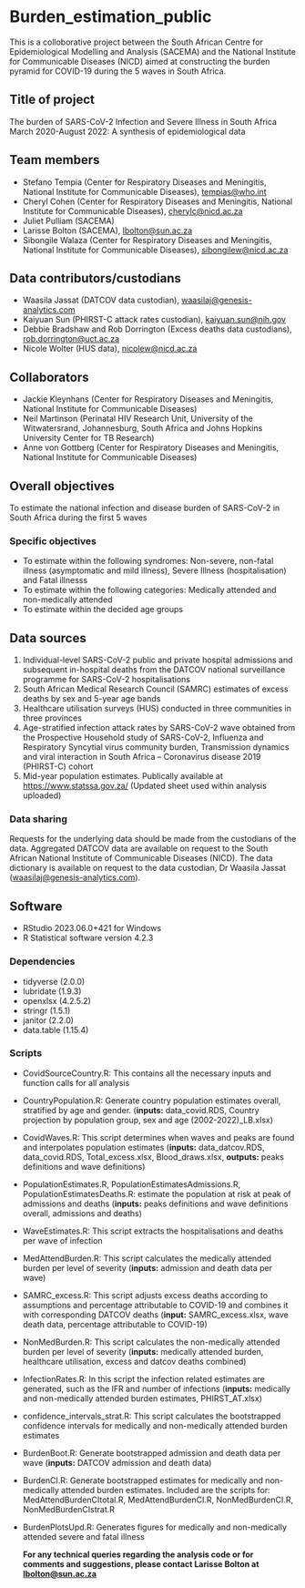 # Burden_estimation_public  
  
This is a colloborative project between the South African Centre for Epidemiological Modelling and Analysis (SACEMA) and the National Institute for Communicable Diseases (NICD) aimed at constructing the burden pyramid for COVID-19 during the 5 waves in South Africa.  
 
## Title of project  
The burden of SARS-CoV-2 Infection and Severe Illness in South Africa March 2020-August 2022: A synthesis of epidemiological data  
  
## Team members  
 - Stefano Tempia (Center for Respiratory Diseases and Meningitis, National Institute for Communicable Diseases), tempias@who.int
 - Cheryl Cohen (Center for Respiratory Diseases and Meningitis, National Institute for Communicable Diseases), cherylc@nicd.ac.za
 - Juliet Pulliam (SACEMA)  
 - Larisse Bolton (SACEMA), lbolton@sun.ac.za  
 - Sibongile Walaza (Center for Respiratory Diseases and Meningitis, National Institute for Communicable Diseases), sibongilew@nicd.ac.za

## Data contributors/custodians 
 - Waasila Jassat (DATCOV data custodian), waasilaj@genesis-analytics.com
 - Kaiyuan Sun (PHIRST-C attack rates custodian), kaiyuan.sun@nih.gov
 - Debbie Bradshaw and Rob Dorrington (Excess deaths data custodians), rob.dorrington@uct.ac.za
 - Nicole Wolter (HUS data), nicolew@nicd.ac.za

## Collaborators  
 - Jackie Kleynhans (Center for Respiratory Diseases and Meningitis, National Institute for Communicable Diseases)
 - Neil Martinson (Perinatal HIV Research Unit, University of the Witwatersrand, Johannesburg, South Africa and Johns Hopkins University Center for TB Research)
 - Anne von Gottberg (Center for Respiratory Diseases and Meningitis, National Institute for Communicable Diseases) 
   
## Overall objectives  
To estimate the national infection and disease burden of SARS-CoV-2 in South Africa during the first 5 waves 
### Specific objectives  
- To estimate within the following syndromes: Non-severe, non-fatal illness (asymptomatic and mild illness), Severe Illness (hospitalisation) and Fatal illnesss  
- To estimate within the following categories: Medically attended and non-medically attended  
- To estimate within the decided age groups  

## Data sources  
1. Individual-level SARS-CoV-2 public and private hospital admissions and subsequent in-hospital deaths from the DATCOV national surveillance programme for SARS-CoV-2 hospitalisations    
2. South African Medical Research Council (SAMRC) estimates of excess deaths by sex and 5-year age bands   
3. Healthcare utilisation surveys (HUS) conducted in three communities in three provinces  
4. Age-stratified infection attack rates by SARS-CoV-2 wave obtained from the Prospective Household study of SARS-CoV-2, Influenza and Respiratory Syncytial virus community burden, Transmission dynamics and viral interaction in South Africa – Coronavirus disease 2019 (PHIRST-C) cohort  
5. Mid-year population estimates. Publically available at https://www.statssa.gov.za/ (Updated sheet used within analysis uploaded)
### Data sharing  
Requests for the underlying data should be made from the custodians of the data.  Aggregated DATCOV data are available on request to the South African National Institute of Communicable Diseases (NICD).  The data dictionary is available on request to the data custodian, Dr Waasila Jassat (waasilaj@genesis-analytics.com).
  
## Software  
* RStudio 2023.06.0+421 for Windows  
* R Statistical software version 4.2.3 
### Dependencies  
- tidyverse (2.0.0)
- lubridate (1.9.3)   
- openxlsx (4.2.5.2)      
- stringr (1.5.1)  
- janitor (2.2.0)  
- data.table (1.15.4) 
### Scripts  
- CovidSourceCountry.R: This contains all the necessary inputs and function calls for all analysis
- CountryPopulation.R: Generate country population estimates overall, stratified by age and gender. (**inputs:** data_covid.RDS, Country projection by population group, sex and age (2002-2022)_LB.xlsx)
- CovidWaves.R: This script determines when waves and peaks are found and interpolates population estimates (**inputs:** data_datcov.RDS, data_covid.RDS, Total_excess.xlsx, Blood_draws.xlsx, **outputs:** peaks definitions and wave definitions)
- PopulationEstimates.R, PopulationEstimatesAdmissions.R, PopulationEstimatesDeaths.R: estimate the population at risk at peak of admissions and deaths (**inputs:** peaks definitions and wave definitions overall, admissions and deaths)
- WaveEstimates.R: This script extracts the hospitalisations and deaths per wave of infection
- MedAttendBurden.R: This script calculates the medically attended burden per level of severity (**inputs:** admission and death data per wave)
- SAMRC_excess.R: This script adjusts excess deaths according to assumptions and percentage attributable to COVID-19 and combines it with corresponding DATCOV deaths (**input:** SAMRC_excess.xlsx, wave death data, percentage attributable to COVID-19)
- NonMedBurden.R: This script calculates the non-medically attended burden per level of severity (**inputs:** medically attended burden, healthcare utilisation, excess and datcov deaths combined)
- InfectionRates.R: In this script the infection related estimates are generated, such as the IFR and number of infections (**inputs:** medically and non-medically attended burden estimates, PHIRST_AT.xlsx)
- confidence_intervals_strat.R: This script calculates the bootstrapped confidence intervals for medically and non-medically attended burden estimates
- BurdenBoot.R: Generate bootstrapped admission and death data per wave (**inputs:** DATCOV admission and death data)
- BurdenCI.R: Generate bootstrapped estimates for medically and non-medically attended burden estimates.  Included are the scripts for: MedAttendBurdenCItotal.R, MedAttendBurdenCI.R, NonMedBurdenCI.R, NonMedBurdenCIstrat.R
- BurdenPlotsUpd.R: Generates figures for medically and non-medically attended severe and fatal illness

  **For any technical queries regarding the analysis code or for comments and suggestions, please contact Larisse Bolton at lbolton@sun.ac.za**

